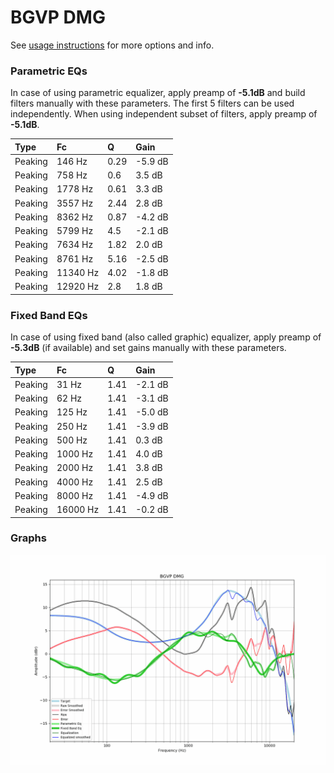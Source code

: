 # BGVP DMG
See [usage instructions](https://github.com/jaakkopasanen/AutoEq#usage) for more options and info.

### Parametric EQs
In case of using parametric equalizer, apply preamp of **-5.1dB** and build filters manually
with these parameters. The first 5 filters can be used independently.
When using independent subset of filters, apply preamp of **-5.1dB**.

| Type    | Fc       |    Q | Gain    |
|:--------|:---------|:-----|:--------|
| Peaking | 146 Hz   | 0.29 | -5.9 dB |
| Peaking | 758 Hz   | 0.6  | 3.5 dB  |
| Peaking | 1778 Hz  | 0.61 | 3.3 dB  |
| Peaking | 3557 Hz  | 2.44 | 2.8 dB  |
| Peaking | 8362 Hz  | 0.87 | -4.2 dB |
| Peaking | 5799 Hz  | 4.5  | -2.1 dB |
| Peaking | 7634 Hz  | 1.82 | 2.0 dB  |
| Peaking | 8761 Hz  | 5.16 | -2.5 dB |
| Peaking | 11340 Hz | 4.02 | -1.8 dB |
| Peaking | 12920 Hz | 2.8  | 1.8 dB  |

### Fixed Band EQs
In case of using fixed band (also called graphic) equalizer, apply preamp of **-5.3dB**
(if available) and set gains manually with these parameters.

| Type    | Fc       |    Q | Gain    |
|:--------|:---------|:-----|:--------|
| Peaking | 31 Hz    | 1.41 | -2.1 dB |
| Peaking | 62 Hz    | 1.41 | -3.1 dB |
| Peaking | 125 Hz   | 1.41 | -5.0 dB |
| Peaking | 250 Hz   | 1.41 | -3.9 dB |
| Peaking | 500 Hz   | 1.41 | 0.3 dB  |
| Peaking | 1000 Hz  | 1.41 | 4.0 dB  |
| Peaking | 2000 Hz  | 1.41 | 3.8 dB  |
| Peaking | 4000 Hz  | 1.41 | 2.5 dB  |
| Peaking | 8000 Hz  | 1.41 | -4.9 dB |
| Peaking | 16000 Hz | 1.41 | -0.2 dB |

### Graphs
![](./BGVP%20DMG.png)
